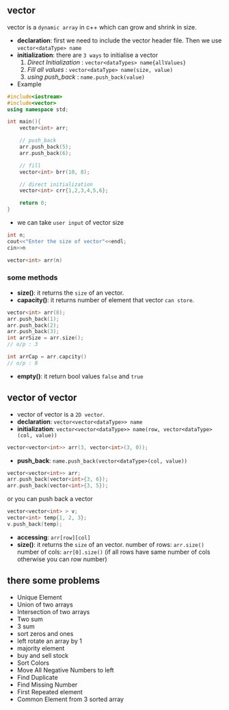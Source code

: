 ## vector
vector is a `dynamic array` in c++ which can grow and shrink in size.
- **declaration**: first we need to include the vector header file. Then we use `vector<dataType> name`
- **initialization**: there are `3 ways` to initialise a vector
    1. _Direct Initialization_ : `vector<dataTypes> name{allValues}`
    2. _Fill all values_ : `vector<dataType> name(size, value)`
    3. *using push_back* : `name.push_back(value)`
- Example
```cpp
#include<iostream>
#include<vector>
using namespace std;

int main(){
    vector<int> arr;

    // push_back
    arr.push_back(5);
    arr.push_back(6);

    // fill
    vector<int> brr(10, 8);

    // direct initialization
    vector<int> crr{1,2,3,4,5,6};

    return 0;
}
```
- we can take `user input` of vector size
```cpp
int n;
cout<<"Enter the size of vector"<<endl;
cin>>n

vector<int> arr(n)
```

### some methods
- **size()**: it returns the `size` of an vector.
- **capacity()**: it returns number of element that vector `can store`.
```cpp
vector<int> arr(8);
arr.push_back(1);
arr.push_back(2);
arr.push_back(3);
int arrSize = arr.size();
// o/p : 3

int arrCap = arr.capcity()
// o/p : 8
```
- **empty()**: it return bool values `false` and `true`

## vector of vector
- vector of vector is a `2D vector`.
- **declaration**: `vector<vector<dataType>> name`
- **initialization**: `vector<vector<dataType>> name(row, vector<dataType>(col, value))`
```cpp
vector<vector<int>> arr(3, vector<int>(3, 0));
```

- **push_back**: `name.push_back(vector<dataType>(col, value))`
```cpp
vector<vector<int>> arr;
arr.push_back(vector<int>{3, 6});
arr.push_back(vector<int>{3, 5});
```
or you can push back a vector
```cpp
vector<vector<int> > v;
vector<int> temp{1, 2, 3};
v.push_back(temp);
```
- **accessing**: `arr[row][col]`
- **size()**: it returns the `size` of an vector.
    number of rows: `arr.size()`
    number of cols: `arr[0].size()` (if all rows have same number of cols otherwise you can row number)

## there some problems
- Unique Element
- Union of two arrays
- Intersection of two arrays
- Two sum
- 3 sum
- sort zeros and ones
- left rotate an array by 1
- majority element
- buy and sell stock
- Sort Colors
- Move All Negative Numbers to left
- Find Duplicate
- Find Missing Number
- First Repeated element
- Common Element from 3 sorted array